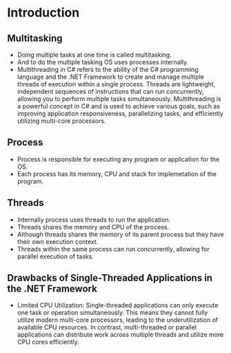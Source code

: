 # Introduction

## Multitasking
- Doing multiple tasks at one time is called multitasking.
- And to do the multiple tasking OS uses processes internally.
- Multithreading in C# refers to the ability of the C# programming language and the .NET Framework to create and manage multiple threads of execution within a single process. Threads are lightweight, independent sequences of instructions that can run concurrently, allowing you to perform multiple tasks simultaneously. Multithreading is a powerful concept in C# and is used to achieve various goals, such as improving application responsiveness, parallelizing tasks, and efficiently utilizing multi-core processors.

## Process
- Process is responsible for executing any program or application for the OS.
- Each process has its memory, CPU and stack for implemetation of the program.

## Threads
- Internally process uses threads to run the application.
- Threads shares the memory and CPU of the process.
- Although threads shares the memory of its parent process but they have their own execution context.
- Threads within the same process can run concurrently, allowing for parallel execution of tasks.

## Drawbacks of Single-Threaded Applications in the .NET Framework
- Limited CPU Utilization: Single-threaded applications can only execute one task or operation simultaneously. This means they cannot fully utilize modern multi-core processors, leading to the underutilization of available CPU resources. In contrast, multi-threaded or parallel applications can distribute work across multiple threads and utilize more CPU cores efficiently.